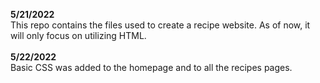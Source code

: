 **5/21/2022**<br>
This repo contains the files used to create a recipe website. As of now,
it will only focus on utilizing HTML.
<br></br>
**5/22/2022**<br>
Basic CSS was added to the homepage and to all the recipes pages.